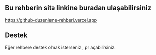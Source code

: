 ## Bu rehberin site linkine buradan ulaşabilirsiniz
https://github-duzenleme-rehberi.vercel.app

## Destek
Eğer rehbere destek olmak isterseniz , pr açabilirsiniz.
